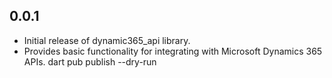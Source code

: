 ## 0.0.1

- Initial release of dynamic365_api library.
- Provides basic functionality for integrating with Microsoft Dynamics 365 APIs.
  dart pub publish --dry-run
